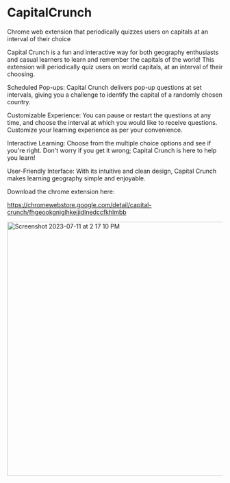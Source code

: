 # CapitalCrunch
Chrome web extension that periodically quizzes users on capitals at an interval of their choice

Capital Crunch is a fun and interactive way for both geography enthusiasts 
and casual learners to learn and remember the capitals of the world! 
This extension will periodically quiz users on world capitals, at an interval of their choosing. 

Scheduled Pop-ups: Capital Crunch delivers pop-up questions at set intervals, 
giving you a challenge to identify the capital of a randomly chosen country.

Customizable Experience: You can pause or restart the questions at any time, 
and choose the interval at which you would like to receive questions. Customize your learning experience as per your convenience.

Interactive Learning: Choose from the multiple choice options and see if you're right.
Don't worry if you get it wrong; Capital Crunch is here to help you learn!

User-Friendly Interface: With its intuitive and clean design, Capital Crunch makes learning geography simple and enjoyable.

Download the chrome extension here:

https://chromewebstore.google.com/detail/capital-crunch/fhgeookgniglhkejjidlnedccfkhlmbb

<img width="593" alt="Screenshot 2023-07-11 at 2 17 10 PM" src="https://github.com/azamjb/CapitalCrunch/assets/85136312/a818e530-784b-40fa-a398-5731a2e0c9e1">

